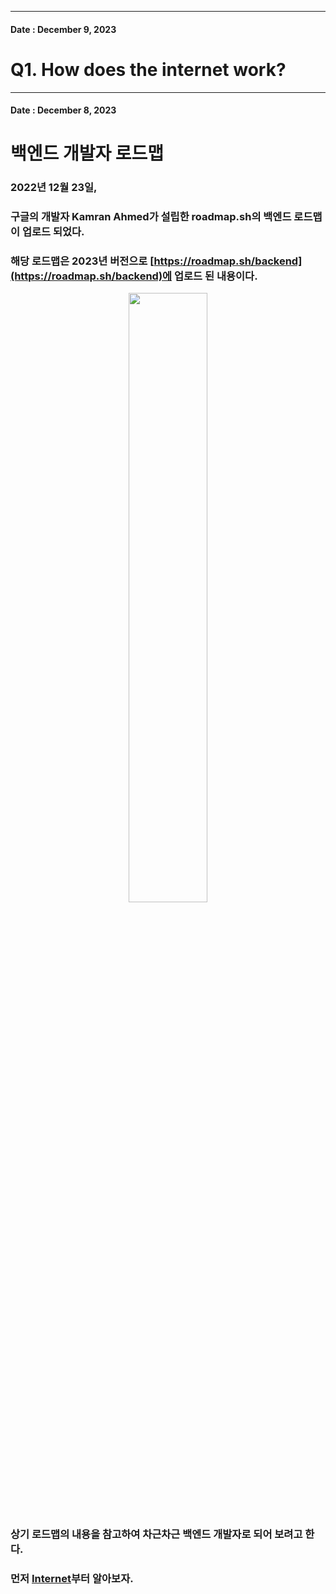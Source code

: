 <!-- 작업일자 -->
<!-- 제목 -->
<!-- 내용 -->

---

<!-- 작업일자 -->
#### Date : December 9, 2023

<!-- 제목 -->
Q1. How does the internet work?
===

<!-- 내용 -->

---

<!-- 작업일자 -->
#### Date : December 8, 2023

<!-- 제목 -->
백엔드 개발자 로드맵
===
<!-- 내용 -->
### 2022년 12월 23일,
### 구글의 개발자 Kamran Ahmed가 설립한 roadmap.sh의 백엔드 로드맵이 업로드 되었다.
### 해당 로드맵은 2023년 버전으로 [https://roadmap.sh/backend](https://roadmap.sh/backend)에 업로드 된 내용이다.
<p align = "center"><img src = "https://github.com/Kim-src/Kimsrc/assets/150884526/950b4ac0-eb19-4ce5-9a22-47e978254f94" width = "50%px"></p>

### 상기 로드맵의 내용을 참고하여 차근차근 백엔드 개발자로 되어 보려고 한다.
### 먼저 [Internet]()부터 알아보자.
